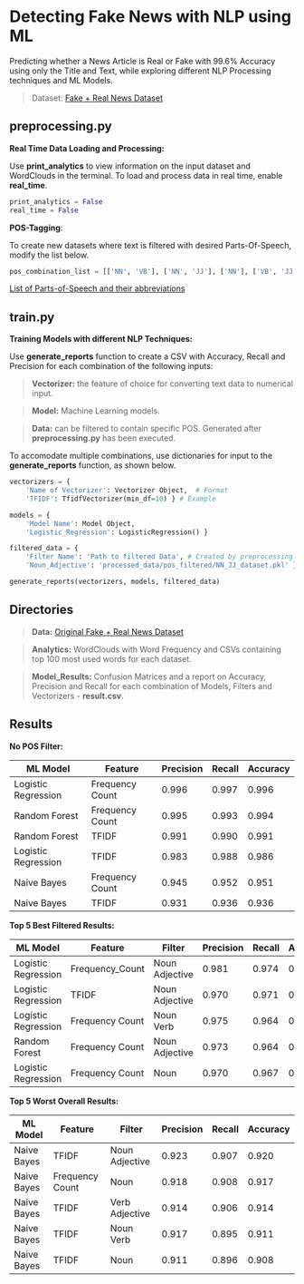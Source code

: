 # Detecting Fake News with NLP using ML

Predicting whether a News Article is Real or Fake with 99.6% Accuracy using only the Title and Text, while exploring different NLP Processing techniques and ML Models. 

>Dataset: [Fake + Real News Dataset](https://www.kaggle.com/datasets/clmentbisaillon/fake-and-real-news-dataset)

## preprocessing.py
__Real Time Data Loading and Processing:__

Use __print_analytics__ to view information on the input dataset and WordClouds in the terminal. 
To load and process data in real time, enable __real_time__. 
```python
print_analytics = False
real_time = False 
```

__POS-Tagging__:

To create new datasets where text is filtered with desired Parts-Of-Speech, modify the list below.
```python
pos_combination_list = [['NN', 'VB'], ['NN', 'JJ'], ['NN'], ['VB', 'JJ']]
```
[List of Parts-of-Speech and their abbreviations](https://www.ling.upenn.edu/courses/Fall_2003/ling001/penn_treebank_pos.html)
## train.py
__Training Models with different NLP Techniques:__

Use __generate_reports__ function to create a CSV with Accuracy, Recall and Precision for each combination of the following inputs:

>__Vectorizer:__ the feature of choice for converting text data to numerical input.

>__Model:__ Machine Learning models.

>__Data:__ can be filtered to contain specific POS. Generated after __preprocessing.py__ has been executed.

To accomodate multiple combinations, use dictionaries for input to the __generate_reports__ function, as shown below.

```python
vectorizers = {
    'Name of Vectorizer': Vectorizer Object,  # Format
    'TFIDF': TfidfVectorizer(min_df=10) } # Example

models = {
    'Model Name': Model Object, 
    'Logistic_Regression': LogisticRegression() }

filtered_data = {
    'Filter Name': 'Path to filtered Data', # Created by preprocessing.py
    'Noun_Adjective': 'processed_data/pos_filtered/NN_JJ_dataset.pkl' }

generate_reports(vectorizers, models, filtered_data)
```

## Directories
>__Data:__ [Original Fake + Real News Dataset](https://www.kaggle.com/datasets/clmentbisaillon/fake-and-real-news-dataset)

>__Analytics:__ WordClouds with Word Frequency and CSVs containing top 100 most used words for each dataset.

>__Model_Results:__ Confusion Matrices and a report on Accuracy, Precision and Recall for each combination of Models, Filters and Vectorizers - __result.csv__.

## Results
__No POS Filter:__

|ML Model           |Feature        |Precision     |Recall     |Accuracy   |
|-------------------|---------------|--------------|-----------|-----------|
|Logistic Regression|Frequency Count|0.996         |0.997      |0.996      |
|Random Forest      |Frequency Count|0.995         |0.993      |0.994      |
|Random Forest      |TFIDF          |0.991         |0.990      |0.991      |
|Logistic Regression|TFIDF          |0.983         |0.988      |0.986      |
|Naive Bayes        |Frequency Count|0.945         |0.952      |0.951      |
|Naive Bayes        |TFIDF          |0.931         |0.936      |0.936      |


__Top 5 Best Filtered Results:__

|ML Model           |Feature        |Filter        |Precision  |Recall     |Accuracy   |
|-------------------|---------------|--------------|-----------|-----------|-----------|
|Logistic Regression|Frequency_Count|Noun Adjective|0.981      |0.974      |0.978      |
|Logistic Regression|TFIDF          |Noun Adjective|0.970      |0.971      |0.972      |
|Logistic Regression|Frequency Count|Noun Verb     |0.975      |0.964      |0.971      |
|Random Forest      |Frequency Count|Noun Adjective|0.973      |0.964      |0.970      |
|Logistic Regression|Frequency Count|Noun          |0.970      |0.967      |0.970      |

__Top 5 Worst Overall Results:__

|ML Model   |Feature        |Filter        |Precision|Recall|Accuracy|
|-----------|---------------|--------------|---------|------|--------|
|Naive Bayes|TFIDF          |Noun Adjective|0.923    |0.907 |0.920   |
|Naive Bayes|Frequency Count|Noun          |0.918    |0.908 |0.917   |
|Naive Bayes|TFIDF          |Verb Adjective|0.914    |0.906 |0.914   |
|Naive Bayes|TFIDF          |Noun Verb     |0.917    |0.895 |0.911   |
|Naive Bayes|TFIDF          |Noun          |0.911    |0.896 |0.908   |

